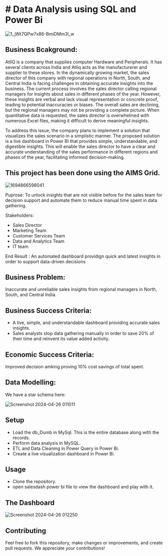 # # Data Analysis using SQL and Power Bi
![1_jWt7QPw7x86-BmiDMm3l_w](https://github.com/code-red-Marshall/Pharmabot--LLM-chatbot/assets/82904501/c1b1f8be-53c6-4eae-933e-c2e6c24a723e)

## Business Bcakground: 

AtliQ is a company that supplies computer Hardware and Peripherals. It has several clients across India and Atliq acts as the manufacturerer and supplier to these stores.
In the dynamically growing market, the sales director of this company with regional operations in North, South, and Central India is facing challenges in obtaining accurate insights into the business. The current process involves the sales director calling regional managers for insights about sales in different phases of the year. However, these insights are verbal and lack visual representation or concrete proof, leading to potential inaccuracies or biases. The overall sales are declining, but the regional managers may not be providing a complete picture. When quantitative data is requested, the sales director is overwhelmed with numerous Excel files, making it difficult to derive meaningful insights.

To address this issue, the company plans to implement a solution that visualizes the sales scenario in a simplistic manner. The proposed solution is a live dashboard in Power BI that provides simple, understandable, and digestible insights. This will enable the sales director to have a clear and accurate understanding of the sales performance in different regions and phases of the year, facilitating informed decision-making.

## This project has been done using the AIMS Grid.

![1694866598041](https://github.com/code-red-Marshall/Pharmabot--LLM-chatbot/assets/82904501/9d6d19d1-3aea-4c02-9a36-7e77d61ddefb)

Puprose: 
To unlock insights that are not visible before for the sales team for decision support and automate them to reduce manual time spent in data gathering.

Stakeholders: 
- Sales Director
- Marketing Team
- Customer Services Team
- Data and Analytics Team
- IT team

End Result :
An automated dashboard providign quick and latest insights in order to support data-driven decisions

## Business Problem: 
Inaccurate and unreliable sales insights from regional managers in North, South, and Central India.

## Business Success Criteria:
- A live, simple, and understandable dashboard providing accurate sales insights.
- Sales analysts stop data gathering manually in order to save 20% of their time and reinvent its value added activity.

## Economic Success Criteria: 
Improved decision amking proving 10% cost savings of total spent.

## Data Modelling: 

We have a star schema here:

![Screenshot 2024-04-26 011011](https://github.com/code-red-Marshall/Pharmabot--LLM-chatbot/assets/82904501/a80ace7e-aaf6-444d-be8f-6926c9595e57)

## Setup
- Load the db_Dumb in MySql. This is the entire database along with the records.
- Perform data analysis in MySQL.
- ETL and Data Cleaning in Power Query in Power Bi.
- Create a live visualization dashboard in Power Bi.

## Usage
- Clone the repository.
- open salesdash power bi file to view the dashboard and play with it.

## The Dashboard

![Screenshot 2024-04-26 012250](https://github.com/code-red-Marshall/Pharmabot--LLM-chatbot/assets/82904501/dbd979a7-8260-4ebc-9224-93885e904fca)

## Contributing
Feel free to fork this repository, make changes or improvements, and create pull requests. We appreciate your contributions!


